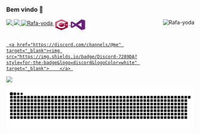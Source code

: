### Bem vindo 👋

<!--
**Letrick/letrick** is a ✨ _special_ ✨ repository because its `README.md` (this file) appears on your GitHub profile.

Here are some ideas to get you started:

- 🔭 I’m currently working on ...
- 🌱 I’m currently learning ...
- 👯 I’m looking to collaborate on ...
- 🤔 I’m looking for help with ...
- 💬 Ask me about ...
- 📫 How to reach me: ...
- 😄 Pronouns: ...
- ⚡ Fun fact: ...
-->

 <div>
  <a href="https://https:github.com/Letrick">
  <img height="130em" src="https://github-readme-stats.vercel.app/api?username=letrick&show_icons=true&theme=tokyonight&include_all_commits=true&count_private=true"/>
  <img height="130em" length="50" src="https://github-readme-stats.vercel.app/api/top-langs/?username=letrick&layout=compact&langs_count=7&theme=radical"/>
  <img alt="Rafa-yoda" height="150" margin-left: "100px" src="https://i.pinimg.com/originals/05/57/fb/0557fbe4db1c69f754e7fa97ec940422.gif">
  <img align="right" alt="Rafa-yoda" height="150" margin-left: "90px"   src="https://media.giphy.com/media/A2MWlHJ4HS9OgPhWFc/giphy.gif">
    
  <img  valign="top" alt="Patrick-C++"     height="30" width="40" src="https://github.com/devicons/devicon/blob/master/icons/cplusplus/cplusplus-original.svg">
  <img  valign="top" alt="Patrick-Visual"  height="30" width="40" src="https://github.com/devicons/devicon/blob/master/icons/visualstudio/visualstudio-plain.svg">
  
##
<div> 
  
 
 	 <a href="https://discord.com/channels/@me" target="_blank"><img src="https://img.shields.io/badge/Discord-7289DA?style=for-the-badge&logo=discord&logoColor=white" target="_blank">    </a> 
   <a href="https://www.linkedin.com/in/patrick-leal/" target="_blank"><img src="https://img.shields.io/badge/-LinkedIn-%230077B5?style=for-the-badge&logo=linkedin&logoColor=white" target="_blank"></a> 
 
  
  
  ![Snake animation](https://github.com/letrick/letrick/blob/output/github-contribution-grid-snake.svg)
 
</div>


